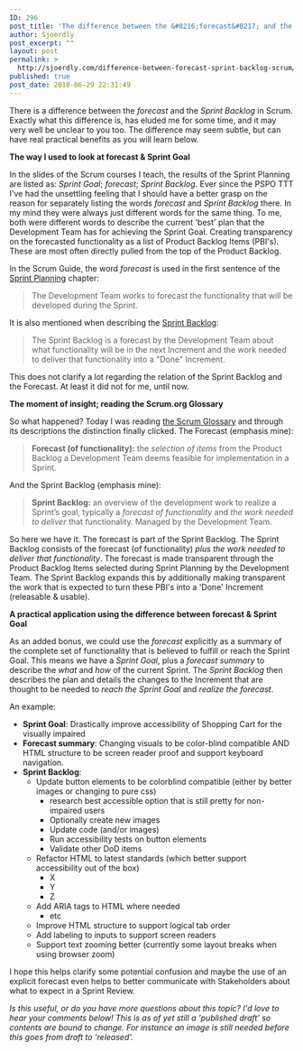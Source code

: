 ```yaml
---
ID: 296
post_title: 'The difference between the &#8216;forecast&#8217; and the &#8216;Sprint Backlog&#8217; in Scrum'
author: Sjoerdly
post_excerpt: ""
layout: post
permalink: >
  http://sjoerdly.com/difference-between-forecast-sprint-backlog-scrum/
published: true
post_date: 2018-06-29 22:31:49
---
```

There is a difference between the <em>forecast</em> and the <em>Sprint Backlog</em> in Scrum. Exactly what this difference is, has eluded me for some time, and it may very well be unclear to you too. The difference may seem subtle, but can have real practical benefits as you will learn below.

<strong>The way I used to look at forecast &amp; Sprint Goal</strong>

In the slides of the Scrum courses I teach, the results of the Sprint Planning are listed as: <em>Sprint Goal</em>; <em>f</em><em>orecast</em>; <em>Sprint Backlog</em>. Ever since the PSPO TTT I've had the unsettling feeling that I should have a better grasp on the reason for separately listing the words <em>forecast </em>and <em>Sprint Backlog </em>there<em>. </em>In my mind they were always just different words for the same thing. To me, both were different words to describe the current 'best' plan that the Development Team has for achieving the Sprint Goal. Creating transparency on the forecasted functionality as a list of Product Backlog Items (PBI's). These are most often directly pulled from the top of the Product Backlog.

In the Scrum Guide, the word <em>forecast</em> is used in the first sentence of the <a href="http://www.scrumguides.org/scrum-guide.html#events-planning">Sprint Planning</a> chapter:
<blockquote>The Development Team works to forecast the functionality that will be developed during the Sprint.</blockquote>
It is also mentioned when describing the <a href="http://www.scrumguides.org/scrum-guide.html#artifacts-sprintbacklog">Sprint Backlog</a>:
<blockquote>The Sprint Backlog is a forecast by the Development Team about what functionality will be in the next Increment and the work needed to deliver that functionality into a "Done" Increment.</blockquote>
This does not clarify a lot regarding the relation of the Sprint Backlog and the Forecast. At least it did not for me, until now.

<strong>The moment of insight; reading the Scrum.org Glossary</strong>

So what happened? Today I was reading <a href="https://www.scrum.org/resources/scrum-glossary">the Scrum Glossary</a> and through its descriptions the distinction finally clicked. The Forecast (emphasis mine):
<blockquote><strong>Forecast (of functionality):</strong> the <em>selection of items</em> from the Product Backlog a Development Team deems feasible for implementation in a Sprint.</blockquote>
And the Sprint Backlog (emphasis mine):
<blockquote><strong>Sprint Backlog:</strong> an overview of the development work to realize a Sprint’s goal, typically a <em>forecast of functionality</em> and <em>the work needed to deliver</em> that functionality. Managed by the Development Team.</blockquote>
So here we have it. The forecast is part of the Sprint Backlog. The Sprint Backlog consists of the forecast (of functionality) <em>plus the work needed to deliver that functionality</em>. The forecast is made transparent through the Product Backlog Items selected during Sprint Planning by the Development Team. The Sprint Backlog expands this by additionally making transparent the work that is expected to turn these PBI's into a 'Done' Increment (releasable &amp; usable).

<strong>A practical application using the difference between forecast &amp; Sprint Goal</strong>

As an added bonus, we could use the <em>forecast</em> explicitly as a summary of the complete set of functionality that is believed to fulfill or reach the Sprint Goal. This means we have a <em>Sprint Goal</em>, plus a <em>forecast summary</em> to describe the <em>what</em> and <em>how</em> of the current Sprint. The <em>Sprint Backlog</em> then describes the plan and details the changes to the Increment that are thought to be needed to <em>reach the Sprint Goal</em> and <em>realize the forecast</em>.

An example:
<ul>
 	<li><strong>Sprint Goal</strong>: Drastically improve accessibility of Shopping Cart for the visually impaired</li>
 	<li><strong>Forecast summary</strong>: Changing visuals to be color-blind compatible AND HTML structure to be screen reader proof and support keyboard  navigation.</li>
 	<li><strong>Sprint Backlog</strong>:
<ul>
 	<li>Update button elements to be colorblind compatible (either by better images or changing to pure css)
<ul>
 	<li>research best accessible option that is still pretty for non-impaired users</li>
 	<li>Optionally create new images</li>
 	<li>Update code (and/or images)</li>
 	<li>Run accessibility tests on button elements</li>
 	<li>Validate other DoD items</li>
</ul>
</li>
 	<li>Refactor HTML to latest standards (which better support accessibility out of the box)
<ul>
 	<li>X</li>
 	<li>Y</li>
 	<li>Z</li>
</ul>
</li>
 	<li>Add ARIA tags to HTML where needed
<ul>
 	<li>etc</li>
</ul>
</li>
 	<li>Improve HTML structure to support logical tab order</li>
 	<li>Add labeling to inputs to support screen readers</li>
 	<li>Support text zooming better (currently some layout breaks when using browser zoom)</li>
</ul>
</li>
</ul>
I hope this helps clarify some potential confusion and maybe the use of an explicit forecast even helps to better communicate with Stakeholders about what to expect in a Sprint Review.

<em>Is this useful, or do you have more questions about this topic? I'd love to hear your comments below! This is as of yet still a 'published draft' so contents are bound to change. For instance an image is still needed before this goes from draft to 'released'.
</em>